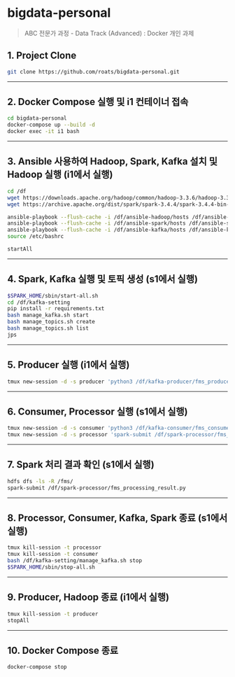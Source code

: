 # bigdata-personal
> ABC 전문가 과정 - Data Track (Advanced) : Docker 개인 과제

## 1. Project Clone
```bash
git clone https://github.com/roats/bigdata-personal.git
```
---

## 2. Docker Compose 실행 및 i1 컨테이너 접속
```bash
cd bigdata-personal
docker-compose up --build -d
docker exec -it i1 bash
```
---

## 3. Ansible 사용하여 Hadoop, Spark, Kafka 설치 및 Hadoop 실행 (i1에서 실행)
```bash
cd /df
wget https://downloads.apache.org/hadoop/common/hadoop-3.3.6/hadoop-3.3.6.tar.gz
wget https://archive.apache.org/dist/spark/spark-3.4.4/spark-3.4.4-bin-hadoop3.tgz

ansible-playbook --flush-cache -i /df/ansible-hadoop/hosts /df/ansible-hadoop/hadoop_install.yml
ansible-playbook --flush-cache -i /df/ansible-spark/hosts /df/ansible-spark/spark_install.yml -e ansible_python_interpreter=/usr/bin/python3.12
ansible-playbook --flush-cache -i /df/ansible-kafka/hosts /df/ansible-kafka/kafka_install.yml -e ansible_python_interpreter=/usr/bin/python3.12
source /etc/bashrc

startAll
```
---

## 4. Spark, Kafka 실행 및 토픽 생성 (s1에서 실행)
```bash
$SPARK_HOME/sbin/start-all.sh
cd /df/kafka-setting
pip install -r requirements.txt
bash manage_kafka.sh start
bash manage_topics.sh create
bash manage_topics.sh list
jps
```
---

## 5. Producer 실행 (i1에서 실행)
```bash
tmux new-session -d -s producer 'python3 /df/kafka-producer/fms_producer.py'
```
---

## 6. Consumer, Processor 실행 (s1에서 실행)
```bash
tmux new-session -d -s consumer 'python3 /df/kafka-consumer/fms_consumer.py'
tmux new-session -d -s processor 'spark-submit /df/spark-processor/fms_processor.py'
```
---

## 7. Spark 처리 결과 확인 (s1에서 실행)
```bash
hdfs dfs -ls -R /fms/
spark-submit /df/spark-processor/fms_processing_result.py
```
---

## 8. Processor, Consumer, Kafka, Spark 종료 (s1에서 실행)
```bash
tmux kill-session -t processor
tmux kill-session -t consumer
bash /df/kafka-setting/manage_kafka.sh stop
$SPARK_HOME/sbin/stop-all.sh
```
---

## 9. Producer, Hadoop 종료 (i1에서 실행)
```bash
tmux kill-session -t producer
stopAll
```
---

## 10. Docker Compose 종료
```bash
docker-compose stop
```
